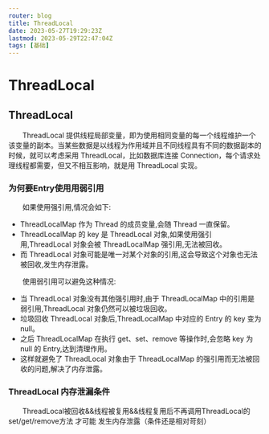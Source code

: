 ```yaml
---
router: blog
title: ThreadLocal
date: 2023-05-27T19:29:23Z
lastmod: 2023-05-29T22:47:04Z
tags: [基础]
---
```


# ThreadLocal

## ThreadLocal

　　ThreadLocal 提供线程局部变量，即为使用相同变量的每一个线程维护一个该变量的副本。当某些数据是以线程为作用域并且不同线程具有不同的数据副本的时候，就可以考虑采用 ThreadLocal，比如数据库连接 Connection，每个请求处理线程都需要，但又不相互影响，就是用 ThreadLocal 实现。

### 为何要Entry使用用弱引用

　　如果使用强引用,情况会如下:

* ThreadLocalMap 作为 Thread 的成员变量,会随 Thread 一直保留。
* ThreadLocalMap 的 key 是 ThreadLocal 对象,如果使用强引用,ThreadLocal 对象会被 ThreadLocalMap 强引用,无法被回收。
* 而 ThreadLocal 对象可能是唯一对某个对象的引用,这会导致这个对象也无法被回收,发生内存泄露。

　　使用弱引用可以避免这种情况:

* 当 ThreadLocal 对象没有其他强引用时,由于 ThreadLocalMap 中的引用是弱引用,ThreadLocal 对象仍然可以被垃圾回收。
* 垃圾回收 ThreadLocal 对象后,ThreadLocalMap 中对应的 Entry 的 key 变为 null。
* 之后 ThreadLocalMap 在执行 get、set、remove 等操作时,会忽略 key 为 null 的 Entry,达到清理作用。
* 这样就避免了 ThreadLocal 对象由于 ThreadLocalMap 的强引用而无法被回收的问题,解决了内存泄露。

### ThreadLocal 内存泄漏条件

　　ThreadLocal被回收&&线程被复用&&线程复用后不再调用ThreadLocal的set/get/remove方法 才可能 发生内存泄露（条件还是相对苛刻）
